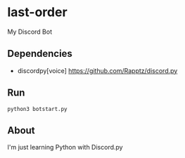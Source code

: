 # last-order
My Discord Bot

## Dependencies

* discordpy[voice] https://github.com/Rapptz/discord.py

## Run

```
python3 botstart.py
```


## About

I'm just learning Python with Discord.py
